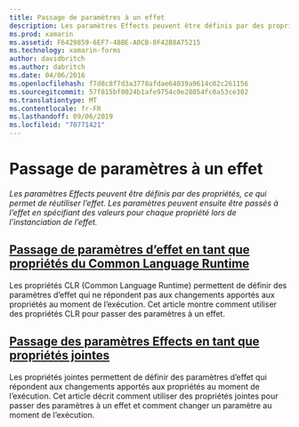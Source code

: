 ```yaml
---
title: Passage de paramètres à un effet
description: Les paramètres Effects peuvent être définis par des propriétés, ce qui permet de réutiliser l’effet. Les paramètres peuvent ensuite être passés à l’effet en spécifiant des valeurs pour chaque propriété lors de l’instanciation de l’effet.
ms.prod: xamarin
ms.assetid: F6429859-6EF7-48BE-A0CB-8F42B8A75215
ms.technology: xamarin-forms
author: davidbritch
ms.author: dabritch
ms.date: 04/06/2016
ms.openlocfilehash: f7d8c8f7d3a3778afdae64039a9614c02c261156
ms.sourcegitcommit: 57f815bf0024b1afe9754c0e28054fc0a53ce302
ms.translationtype: MT
ms.contentlocale: fr-FR
ms.lasthandoff: 09/06/2019
ms.locfileid: "70771421"
---
```

# <a name="passing-parameters-to-an-effect"></a>Passage de paramètres à un effet

_Les paramètres Effects peuvent être définis par des propriétés, ce qui permet de réutiliser l’effet. Les paramètres peuvent ensuite être passés à l’effet en spécifiant des valeurs pour chaque propriété lors de l’instanciation de l’effet._

## <a name="passing-effect-parameters-as-common-language-runtime-propertiesclr-propertiesmd"></a>[Passage de paramètres d’effet en tant que propriétés du Common Language Runtime](clr-properties.md)

Les propriétés CLR (Common Language Runtime) permettent de définir des paramètres d’effet qui ne répondent pas aux changements apportés aux propriétés au moment de l’exécution. Cet article montre comment utiliser des propriétés CLR pour passer des paramètres à un effet.

## <a name="passing-effect-parameters-as-attached-propertiesattached-propertiesmd"></a>[Passage des paramètres Effects en tant que propriétés jointes](attached-properties.md)

Les propriétés jointes permettent de définir des paramètres d’effet qui répondent aux changements apportés aux propriétés au moment de l’exécution. Cet article décrit comment utiliser des propriétés jointes pour passer des paramètres à un effet et comment changer un paramètre au moment de l’exécution.
